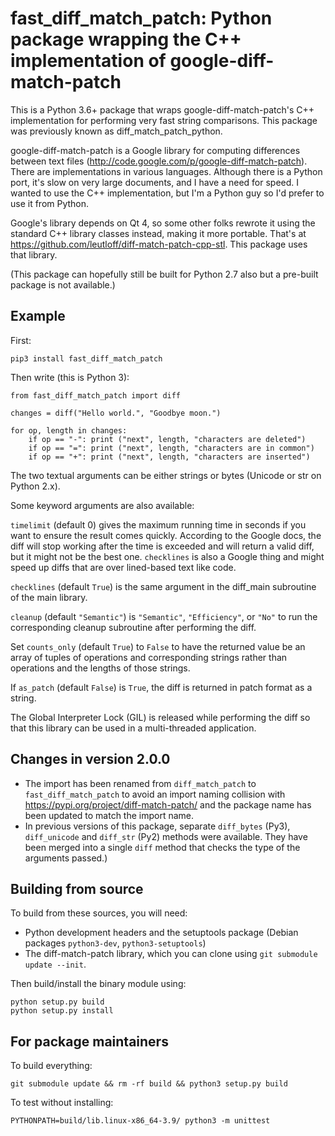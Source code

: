 fast\_diff\_match\_patch: Python package wrapping the C++ implementation of google-diff-match-patch
===================================================================================================

This is a Python 3.6+ package that wraps google-diff-match-patch\'s C++
implementation for performing very fast string comparisons. This package
was previously known as diff\_match\_patch\_python.

google-diff-match-patch is a Google library for computing differences
between text files (http://code.google.com/p/google-diff-match-patch).
There are implementations in various languages. Although there is a Python
port, it's slow on very large documents, and I have a need for speed. I
wanted to use the C++ implementation, but I'm a Python guy so I'd
prefer to use it from Python.

Google's library depends on Qt 4, so some other folks rewrote it using
the standard C++ library classes instead, making it more portable.
That's at https://github.com/leutloff/diff-match-patch-cpp-stl. This
package uses that library.

(This package can hopefully still be built for Python 2.7 also but a
pre-built package is not available.)

Example
-------

First:

    pip3 install fast_diff_match_patch

Then write (this is Python 3):

    from fast_diff_match_patch import diff

    changes = diff("Hello world.", "Goodbye moon.")

    for op, length in changes:
        if op == "-": print ("next", length, "characters are deleted")
        if op == "=": print ("next", length, "characters are in common")
        if op == "+": print ("next", length, "characters are inserted")

The two textual arguments can be either strings or bytes (Unicode or str on Python 2.x).

Some keyword arguments are also available:

`timelimit` (default 0) gives the maximum running time in seconds if you
want to ensure the result comes quickly. According to the Google docs,
the diff will stop working after the time is exceeded and will return a
valid diff, but it might not be the best one. `checklines` is also a
Google thing and might speed up diffs that are over lined-based text
like code.

`checklines` (default `True`) is the same argument in the diff_main
subroutine of the main library.

`cleanup` (default `"Semantic"`) is `"Semantic"`, `"Efficiency"`, or `"No"`
to run the corresponding cleanup subroutine after performing the diff.

Set `counts_only` (default `True`) to `False` to have the returned value be an array of
tuples of operations and corresponding strings rather than operations
and the lengths of those strings.

If `as_patch` (default `False`) is `True`, the diff is returned in patch format
as a string.

The Global Interpreter Lock (GIL) is released while performing the diff
so that this library can be used in a multi-threaded application.


Changes in version 2.0.0
------------------------

* The import has been renamed from `diff_match_patch` to `fast_diff_match_patch` to avoid an import naming collision with https://pypi.org/project/diff-match-patch/ and the package name has been updated to match the import name.
* In previous versions of this package, separate `diff_bytes` (Py3), `diff_unicode` and `diff_str` (Py2)
methods were available. They have been merged into a single `diff` method that checks the type of the arguments passed.)


Building from source
--------------------

To build from these sources, you will need:

-   Python development headers and the setuptools package
    (Debian packages `python3-dev`, `python3-setuptools`)
-   The diff-match-patch library, which you can clone using
    `git submodule update --init`.

Then build/install the binary module using:

    python setup.py build
    python setup.py install


For package maintainers
-----------------------

To build everything:

    git submodule update && rm -rf build && python3 setup.py build

To test without installing:

    PYTHONPATH=build/lib.linux-x86_64-3.9/ python3 -m unittest
